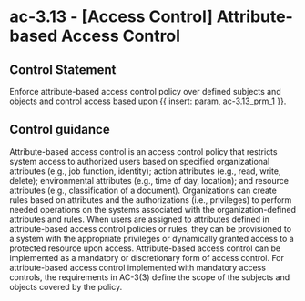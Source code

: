 # ac-3.13 - \[Access Control\] Attribute-based Access Control

## Control Statement

Enforce attribute-based access control policy over defined subjects and objects and control access based upon {{ insert: param, ac-3.13_prm_1 }}.

## Control guidance

Attribute-based access control is an access control policy that restricts system access to authorized users based on specified organizational attributes (e.g., job function, identity); action attributes (e.g., read, write, delete); environmental attributes (e.g., time of day, location); and resource attributes (e.g., classification of a document). Organizations can create rules based on attributes and the authorizations (i.e., privileges) to perform needed operations on the systems associated with the organization-defined attributes and rules. When users are assigned to attributes defined in attribute-based access control policies or rules, they can be provisioned to a system with the appropriate privileges or dynamically granted access to a protected resource upon access. Attribute-based access control can be implemented as a mandatory or discretionary form of access control. For attribute-based access control implemented with mandatory access controls, the requirements in AC-3(3) define the scope of the subjects and objects covered by the policy.
